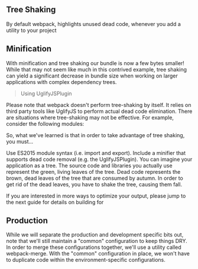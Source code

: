 ## Tree Shaking

By default webpack, highlights unused dead code, whenever you add a utility to your project

## Minification

With minification and tree shaking our bundle is now a few bytes smaller! While that may not seem like much in this contrived example, tree shaking can yield a significant decrease in bundle size when working on larger applications with complex dependency trees.

>Using UglifyJSPlugin

Please note that webpack doesn't perform tree-shaking by itself. It relies on third party tools like UglifyJS to perform actual dead code elimination. There are situations where tree-shaking may not be effective. For example, consider the following modules:

So, what we've learned is that in order to take advantage of tree shaking, you must...

Use ES2015 module syntax (i.e. import and export).
Include a minifier that supports dead code removal (e.g. the UglifyJSPlugin).
You can imagine your application as a tree. The source code and libraries you actually use represent the green, living leaves of the tree. Dead code represents the brown, dead leaves of the tree that are consumed by autumn. In order to get rid of the dead leaves, you have to shake the tree, causing them fall.

If you are interested in more ways to optimize your output, please jump to the next guide for details on building for

## Production

While we will separate the production and development specific bits out, note that we'll still maintain a "common" configuration to keep things DRY. In order to merge these configurations together, we'll use a utility called webpack-merge. With the "common" configuration in place, we won't have to duplicate code within the environment-specific configurations.


